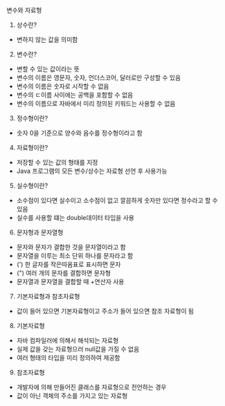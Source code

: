변수와 자료형

1) 상수란?
- 변하지 않는 값을 의미함

2) 변수란?
- 변할 수 있는 값이라는 뜻
- 변수의 이름은 영문자, 숫자, 언더스코어, 달러로만 구성할 수 있음
- 변수의 이름은 숫자로 시작할 수 없음
- 변수의 ㄷ이름 사이에는 공백을 포함할 수 없음
- 변수의 이름으로 자바에서 미리 정의된 키워드는 사용할 수 없음

3) 정수형이란?
- 숫자 0을 기준으로 양수와 음수를 정수형이라고 함

4) 자료형이란?
- 저장할 수 있는 값의 형태를 지정
- Java 프로그램의 모든 변수/상수는 자료형 선언 후 사용가능

5) 실수형이란?
- 소수점이 있다면 실수이고 소수점이 없고 깔끔하게 숫자만 있다면 정수라고 할 수 있음
- 실수를 사용할 떄는 double데이터 타입을 사용

6) 문자형과 문자열형
- 문자와 문자가 결합한 것을 문자열이라고 함
- 문자열을 이루는 최소 단위 하나를 문자라고 함
- (') 한 글자를 작은따옴표로 표시하면 문자
- (") 여러 개의 문자를 결합하면 문자형
- 문자열과 문자열을 결합할 때 +연산자 사용

7) 기본자료형과 참조자료형
- 값이 들어 있으면 기본자료형이고 주소가 들어 있으면 참조 자료형이 됨

8) 기본자료형
- 자바 컴파일러에 의해서 해석되는 자료형
- 실제 값을 갖는 자료형으러 null값을 가질 수 없음
- 여러 형태의 타입을 미리 정의하여 제공함

9) 참조자료형
- 개발자에 의해 만들어진 클래스를 자료형으로 전언하는 경우
- 값이 아닌 객체의 주소를 가지고 있는 자료형